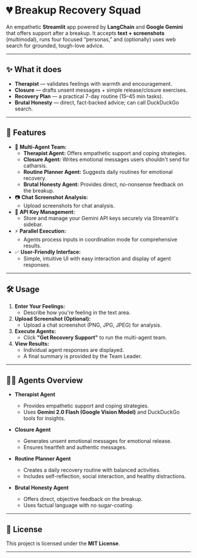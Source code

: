 # 💔 Breakup Recovery Squad

An empathetic **Streamlit** app powered by **LangChain** and **Google Gemini** that offers support after a breakup. It accepts **text + screenshots** (multimodal), runs four focused “personas,” and (optionally) uses web search for grounded, tough-love advice.

---

## ✨ What it does

- **Therapist** — validates feelings with warmth and encouragement.
- **Closure** — drafts unsent messages + simple release/closure exercises.
- **Recovery Plan** — a practical 7-day routine (15–45 min tasks).
- **Brutal Honesty** — direct, fact-backed advice; can call DuckDuckGo search.

---

## 🚀 Features

- 🧠 **Multi-Agent Team:**
  - **Therapist Agent:** Offers empathetic support and coping strategies.
  - **Closure Agent:** Writes emotional messages users shouldn't send for catharsis.
  - **Routine Planner Agent:** Suggests daily routines for emotional recovery.
  - **Brutal Honesty Agent:** Provides direct, no-nonsense feedback on the breakup.
- 📷 **Chat Screenshot Analysis:**
  - Upload screenshots for chat analysis.
- 🔑 **API Key Management:**
  - Store and manage your Gemini API keys securely via Streamlit's sidebar.
- ⚡ **Parallel Execution:**
  - Agents process inputs in coordination mode for comprehensive results.
- ✅ **User-Friendly Interface:**
  - Simple, intuitive UI with easy interaction and display of agent responses.

---

## 🛠️ Usage

1. **Enter Your Feelings:**
   - Describe how you're feeling in the text area.
2. **Upload Screenshot (Optional):**
   - Upload a chat screenshot (PNG, JPG, JPEG) for analysis.
3. **Execute Agents:**
   - Click **"Get Recovery Support"** to run the multi-agent team.
4. **View Results:**
   - Individual agent responses are displayed.
   - A final summary is provided by the Team Leader.

---

## 🧑‍💻 Agents Overview

- **Therapist Agent**
  - Provides empathetic support and coping strategies.
  - Uses **Gemini 2.0 Flash (Google Vision Model)** and DuckDuckGo tools for insights.
- **Closure Agent**

  - Generates unsent emotional messages for emotional release.
  - Ensures heartfelt and authentic messages.

- **Routine Planner Agent**

  - Creates a daily recovery routine with balanced activities.
  - Includes self-reflection, social interaction, and healthy distractions.

- **Brutal Honesty Agent**
  - Offers direct, objective feedback on the breakup.
  - Uses factual language with no sugar-coating.

---

## 📄 License

This project is licensed under the **MIT License**.

---
